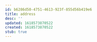 ```yaml
---
id: b6286d50-4751-4613-923f-855d56b419e6
title: address
desc: ''
updated: 1618573870522
created: 1618573870522
stub: true
---
```


